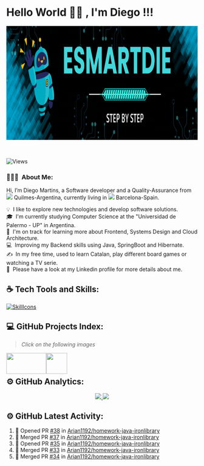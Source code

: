 # Hello World 👋👋 , I'm Diego !!! 


<p align="center">
  <img src="https://github.com/esmartdie/Multimedia/blob/main/IMAGES/MultimediaReadme/HelloVisitors.gif"  height="300px" width="900px" />
</p>

</br>

![Views](https://github-views.deno.dev/api/badge/esmartdie?label=Profile+visitors&style=classic&labelColor=orange)


### 👨🏻‍💻 &nbsp;About Me:

Hi, I’m Diego Martins, a Software developer and a Quality-Assurance from <img src="https://cdn.icon-icons.com/icons2/107/PNG/512/argentina_18266.png" width="13"/> Quilmes-Argentina, currently living in <img src="https://cdn.icon-icons.com/icons2/1531/PNG/512/3253482-flag-spain-icon_106784.png" width="13"/> Barcelona-Spain.

 💡 &nbsp;I like to explore new technologies and develop software solutions.\
 🎓 &nbsp;I'm currently studying Computer Science at the "Universidad de Palermo - UP" in Argentina.\
 🌱 &nbsp;I'm on track for learning more about Frontend, Systems Design and Cloud Architecture.\
 💻 &nbsp;Improving my Backend skills using Java, SpringBoot and Hibernate.\
 ✍️  &nbsp;In my free time, used to learn Catalan, play different board games or watching a TV serie.\
 📄 &nbsp;Please have a look at my Linkedin profile for more details about me. 


## ☕ Tech Tools and Skills:

[![SkillIcons](https://skillicons.dev/icons?i=js,html,css,java,spring,py,cs,git,github,idea,mongodb,mysql,postgres,docker,postman,selenium,notion&perline=6 )](https://skillicons.dev)<br/>


## 💻 GitHub Projects Index:

> *Click on the following images*  

<p align="left">
   <a href="https://github.com/esmartdie/PowerBIProjects" target="blank">
    <img align="left" src="https://1000logos.net/wp-content/uploads/2022/08/Microsoft-Power-BI-Logo.png"  height="55px" width="105px" />
  </a>
</p>

<p align="left">
   <a href="https://github.com/esmartdie/JavaProyects" target="blank">
    <img align="left" src="https://skillicons.dev/icons?i=java&theme=light"  height="55px" width="55px" />
  </a>
</p>


 <br>
 <br>
 
## ⚙️  GitHub Analytics:

<p align="center">
<a href="https://github.com/esmartdie">
  <img height="160em" src="https://github-readme-stats-eight-theta.vercel.app/api?username=esmartdie&show_icons=true&theme=prussian&include_all_commits=true&count_private=true"/>
  <img height="160em" src="https://github-readme-stats-eight-theta.vercel.app/api/top-langs/?username=esmartdie&layout=compact&langs_count=8&theme=prussian"/>
</a>
</p>

## ⚙️  GitHub Latest Activity: 

<!--START_SECTION:activity-->
1. 💪 Opened PR [#38](https://github.com/Arian1192/homework-java-ironlibrary/pull/38) in [Arian1192/homework-java-ironlibrary](https://github.com/Arian1192/homework-java-ironlibrary)
2. 🎉 Merged PR [#37](https://github.com/Arian1192/homework-java-ironlibrary/pull/37) in [Arian1192/homework-java-ironlibrary](https://github.com/Arian1192/homework-java-ironlibrary)
3. 💪 Opened PR [#35](https://github.com/Arian1192/homework-java-ironlibrary/pull/35) in [Arian1192/homework-java-ironlibrary](https://github.com/Arian1192/homework-java-ironlibrary)
4. 🎉 Merged PR [#33](https://github.com/Arian1192/homework-java-ironlibrary/pull/33) in [Arian1192/homework-java-ironlibrary](https://github.com/Arian1192/homework-java-ironlibrary)
5. 🎉 Merged PR [#34](https://github.com/Arian1192/homework-java-ironlibrary/pull/34) in [Arian1192/homework-java-ironlibrary](https://github.com/Arian1192/homework-java-ironlibrary)
<!--END_SECTION:activity-->
